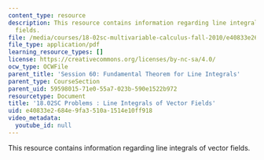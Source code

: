 ```yaml
---
content_type: resource
description: This resource contains information regarding line integrals of vector
  fields.
file: /media/courses/18-02sc-multivariable-calculus-fall-2010/e40833e2684e9fa3510a1514e10ff918_MIT18_02SC_pb_60_quest.pdf
file_type: application/pdf
learning_resource_types: []
license: https://creativecommons.org/licenses/by-nc-sa/4.0/
ocw_type: OCWFile
parent_title: 'Session 60: Fundamental Theorem for Line Integrals'
parent_type: CourseSection
parent_uid: 59598015-71e0-55a7-023b-590e1522b972
resourcetype: Document
title: '18.02SC Problems : Line Integrals of Vector Fields'
uid: e40833e2-684e-9fa3-510a-1514e10ff918
video_metadata:
  youtube_id: null
---
```

This resource contains information regarding line integrals of vector fields.